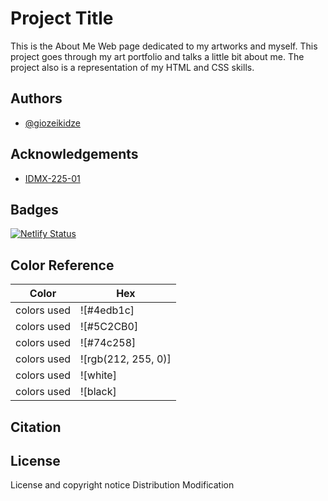 
# Project Title

This is the About Me Web page dedicated to my artworks and myself. This project goes through my art portfolio and talks a little bit about me. The project also is a representation of my HTML and CSS skills.

## Authors

- [@giozeikidze](https://github.com/giozeikidze)


## Acknowledgements

 - [IDMX-225-01](https://catalog.raritanval.edu/preview_course_nopop.php?catoid=13&coid=12032)



## Badges

[![Netlify Status](https://api.netlify.com/api/v1/badges/97340009-c271-4b97-b250-46602056b72e/deploy-status)](https://app.netlify.com/sites/qartgpt/deploys)


## Color Reference

| Color             | Hex                                                                |
| ----------------- | ------------------------------------------------------------------ |
| colors used | ![#4edb1c]
| colors used| ![#5C2CB0]
| colors used | ![#74c258]
| colors used | ![rgb(212, 255, 0)]
| colors used | ![white]
| colors used | ![black]


## Citation

## License

 License and copyright notice
 Distribution
 Modification
